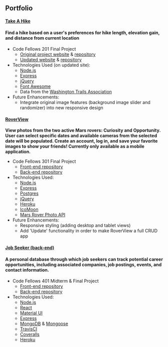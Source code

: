 ## Portfolio

#### [Take A Hike](https://take-a-hike-.herokuapp.com/)
#### Find a hike based on a user's preferences for hike length, elevation gain, and distance from current location
* Code Fellows 201 Final Project
  * [Original project website](https://melaniebcohen.github.io/cf-201-finalproject/) & [repository](https://github.com/melaniebcohen/cf-201-finalproject)
  * [Updated website](https://take-a-hike-.herokuapp.com/) & [repository](https://github.com/melaniebcohen/take-a-hike)
* Technologies Used (on updated site):
  * [Node.js](https://nodejs.org)
  * [Express](https://expressjs.com)
  * [jQuery](http://jquery.com/)
  * [Font Awesome](https://fontawesome.com/icons)
  * Data from the [Washington Trails Association](https://www.wta.org)
* Future Enhancements:
  * Integrate original image features (background image slider and randomizer) into new responsive design
  
#### [RoverView](https://rover-view.herokuapp.com/)  
**View photos from the two active Mars rovers: Curiosity and Opportunity. User can select specific dates and available cameras from the selected date will be populated. Create an account, log in, and save your favorite images to show your friends! Currently only available as a mobile application.**
* Code Fellows 301 Final Project
  * [Front-end repository](https://github.com/roverview/rover-fe)
  * [Back-end repository](https://github.com/roverview/rover-be)
* Technologies Used:
  * [Node.js](https://nodejs.org)
  * [Express](https://expressjs.com)
  * [Postgres](https://www.postgresql.org)
  * [jQuery](https://jquery.com)
  * [Heroku](http://www.heroku.com/)
  * [IcoMoon](https://icomoon.io)
  * [Mars Rover Photo API](https://api.nasa.gov/api.html#MarsPhotos)
* Future Enhancements:
  * Responsive styling (adding desktop and tablet views)
  * Add 'Update' functionality in order to make RoverView a full CRUD app

#### [Job Seeker (back-end)](http://www.job-seeker.net/)
#### A personal database through which job seekers can track potential career opportunities, including associated companies, job postings, events, and contact information.
* Code Fellows 401 Midterm & Final Project
  * [Front-end repository](https://github.com/job-seeker/job-seeker-frontend)
  * [Back-end repository](https://github.com/job-seeker/job-seeker-backend)
* Technologies Used:
  * [Node.js](https://nodejs.org)
  * [React](https://reactjs.org/)
  * [Material UI](http://www.material-ui.com/)
  * [Express](https://expressjs.com)
  * [MongoDB](https://www.mongodb.com) & [Mongoose](http://mongoosejs.com/)
  * [TravisCI](https://travis-ci.org/)
  * [Coveralls](https://coveralls.io)
  * [Heroku](http://www.heroku.com/)
